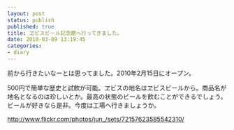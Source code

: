 ```yaml
---
layout: post
status: publish
published: true
title: ヱビスビール記念館へ行ってきました。
date: 2010-03-09 13:19:45
categories:
- diary
---
```

前から行きたいなーとは思ってました。2010年2月15日にオープン。

500円で簡単な歴史と試飲が可能。ヱビスの地名はヱビスビールから。商品名が地名となるのは珍しいとか。最高の状態のビールを飲むことができるでしょう。ビールが好きなら是非。今度は工場へ行きましょうか。

<a href="http://www.flickr.com/photos/jun_/sets/72157623585542310/">http://www.flickr.com/photos/jun_/sets/72157623585542310/</a>
